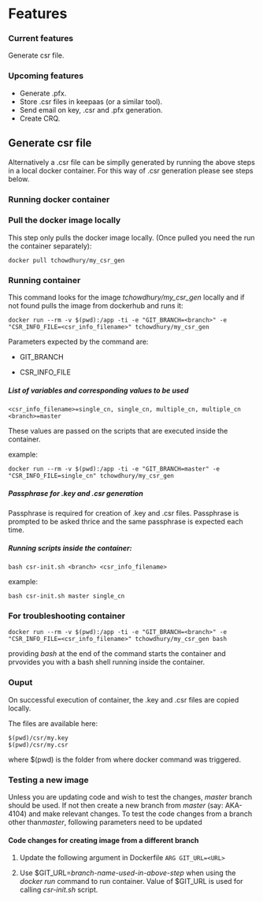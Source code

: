 # Features

### Current features

 Generate csr file.

### Upcoming features
 - Generate .pfx. 
 - Store .csr files in keepaas (or a similar tool). 
 - Send email on key, .csr and .pfx generation. 
 - Create CRQ. 


## Generate csr file
Alternatively a .csr file can be simplly generated by running the above steps in a local docker container. For this way of .csr generation please see steps below. 


### Running docker container

### Pull the docker image locally
This step only pulls the docker image locally. (Once pulled you need the run the container separately):

`docker pull tchowdhury/my_csr_gen`

### Running container
This command looks for the image *tchowdhury/my_csr_gen* locally and if not found pulls the image from dockerhub and runs it:

`docker run --rm -v $(pwd):/app -ti -e "GIT_BRANCH=<branch>" -e "CSR_INFO_FILE=<csr_info_filename>" tchowdhury/my_csr_gen`

Parameters expected by the command are:

 - GIT_BRANCH

 - CSR\_INFO_FILE

##### List of variables and corresponding values to be used
    <csr_info_filename>=single_cn, single_cn, multiple_cn, multiple_cn
    <branch>=master

These values are passed on the scripts that are executed inside the container. 

example:

`docker run --rm -v $(pwd):/app -ti -e "GIT_BRANCH=master" -e "CSR_INFO_FILE=single_cn" tchowdhury/my_csr_gen`

##### Passphrase for .key and .csr generation 
Passphrase is required for creation of .key and .csr files. Passphrase is prompted to be asked thrice and the same passphrase is expected each time. 

##### Running scripts inside the container:

`bash csr-init.sh <branch> <csr_info_filename>`

example:

`bash csr-init.sh master single_cn`

### For troubleshooting container

`docker run --rm -v $(pwd):/app -ti -e "GIT_BRANCH=<branch>" -e "CSR_INFO_FILE=<csr_info_filename>" tchowdhury/my_csr_gen bash`

providing *bash* at the end of the command starts the container and prvovides you with a bash shell running inside the container. 

### Ouput
On successful execution of container, the .key and .csr files are copied locally. 

The files are available here:

    $(pwd)/csr/my.key
    $(pwd)/csr/my.csr

where $(pwd) is the folder from where docker command was triggered. 


### Testing a new image
Unless you are updating code and wish to test the changes, *master* branch should be used. If not then create a new branch from *master* (say: AKA-4104) and make relevant changes. To test the code changes from a branch other than*master*, following parameters need to be updated

#### Code changes for creating image from a different branch 
1. Update the following argument in Dockerfile
`ARG GIT_URL=<URL>`

2. Use $GIT_URL=*branch-name-used-in-above-step* when using the *docker run* command to run container. Value of $GIT_URL is used for calling *csr-init.sh* script. 

